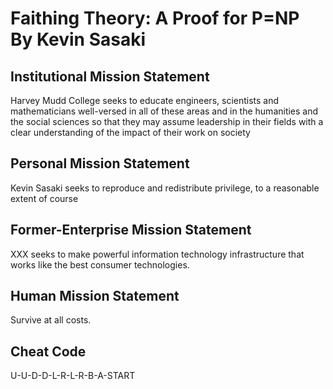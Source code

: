# Faithing Theory: A Proof for P=NP By Kevin Sasaki

## Institutional Mission Statement
Harvey Mudd College seeks to educate engineers, scientists and mathematicians well-versed in all of these areas and in the humanities and the social sciences so that they may assume leadership in their fields with a clear understanding of the impact of their work on society

## Personal Mission Statement
Kevin Sasaki seeks to reproduce and redistribute privilege, to a reasonable extent of course

## Former-Enterprise Mission Statement
XXX seeks to make powerful information technology infrastructure that works like the best consumer technologies.

## Human Mission Statement
Survive at all costs.

## Cheat Code
U-U-D-D-L-R-L-R-B-A-START
